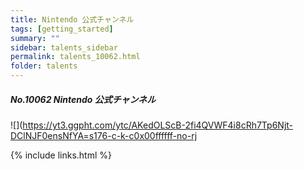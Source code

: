 ```yaml
---
title: Nintendo 公式チャンネル 
tags: [getting_started]
summary: ""
sidebar: talents_sidebar
permalink: talents_10062.html
folder: talents
---
```



##### No.10062 Nintendo 公式チャンネル 
  

![](https://yt3.ggpht.com/ytc/AKedOLScB-2fi4QVWF4i8cRh7Tp6Njt-DClNJF0ensNfYA=s176-c-k-c0x00ffffff-no-rj




{% include links.html %}

